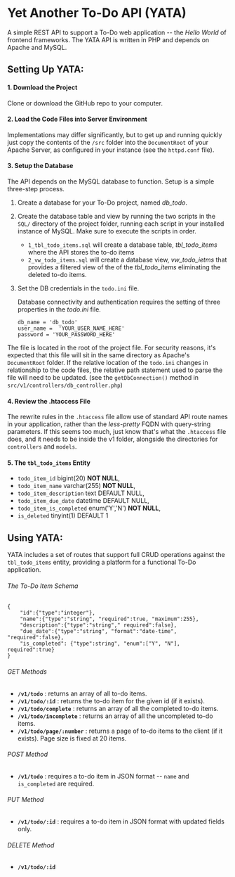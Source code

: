 # Yet Another To-Do API (YATA)
A simple REST API to support a To-Do web application -- the *Hello World* of frontend frameworks. The YATA API is written in PHP and depends on 
Apache and MySQL.

## Setting Up YATA:

#### 1. Download the Project 
Clone or download the GitHub repo to your computer.

#### 2. Load the Code Files into Server Environment
Implementations may differ significantly, but to get up and running quickly just copy the contents of the `/src` 
folder into the `DocumentRoot` of your Apache Server, as configured in your instance (see the `httpd.conf` file).

#### 3. Setup the Database
The API depends on the MySQL database to function.  Setup is a simple 
three-step process.

1. Create a database for your To-Do project, named *db_todo*. 

2. Create the database table and view by running the two scripts in the `SQL/` directory of the project folder, running 
each script in your installed instance of MySQL.  Make sure to execute the scripts in order.

    - `1_tbl_todo_items.sql` will create a database table, *tbl_todo_items* where the API stores the to-do items
    - `2_vw_todo_items.sql` will create a database view, *vw_todo_ietms*  that provides a filtered view of the 
     of the *tbl_todo_items* eliminating the deleted to-do items.  

3. Set the DB credentials in the `todo.ini` file.

    Database connectivity and authentication requires the setting of three properties in the *todo.ini* file.
    ````
    db_name = 'db_todo'
    user_name =  'YOUR_USER_NAME_HERE'
    password = 'YOUR_PASSWORD_HERE'
   ````
  
The file is located in the root of the project file.  For security reasons, it's expected that this file will 
sit in the same directory as Apache's `DocumentRoot` folder.  If the relative location of the `todo.ini` 
changes in relationship to the code files, the relative path statement used to parse the file will need 
to be updated. (see the `getDbConnection()` method in `src/v1/controllers/db_controller.php`)   


#### 4. Review the .htaccess File 
The rewrite rules in the `.htaccess` file allow use of standard API route names in your application,
rather than the *less-pretty* FQDN with query-string parameters.  If this seems too much, just know that's what the 
`.htaccess` file does, and it needs to be inside the v1 folder, alongside the directories for `controllers` and `models`.

#### 5. The `tbl_todo_items` Entity

  - `todo_item_id` bigint(20) **NOT NULL**,
  - `todo_item_name` varchar(255) **NOT NULL**,
  - `todo_item_description` text DEFAULT NULL,
  - `todo_item_due_date` datetime DEFAULT NULL,
  - `todo_item_is_completed` enum('Y','N') **NOT NULL**,
  - `is_deleted` tinyint(1) DEFAULT 1

## Using YATA:
YATA includes a set of routes that support full CRUD operations against the `tbl_todo_items` entity, 
providing a platform for a functional To-Do application.

###### The To-Do Item Schema
    {
        "id":{"type":"integer"},
        "name":{"type":"string", "required":true, "maximum":255},
        "description":{"type":"string"," required":false},
        "due_date":{"type":"string", "format":"date-time", "required":false},
        "is_completed": {"type":string", "enum":["Y", "N"], required":true} 
    }

###### GET Methods
- **`/v1/todo`** : returns an array of all to-do items.
- **`/v1/todo/:id`** : returns the to-do item for the given id (if it exists).
- **`/v1/todo/complete`** : returns an array of all the completed to-do items.
- **`/v1/todo/incomplete`** : returns an array of all the uncompleted to-do items.
- **`/v1/todo/page/:number`** : returns a page of to-do items to the client (if it exists).  Page size is fixed 
at 20 items. 

###### POST Method
- **`/v1/todo`** : requires a to-do item in JSON format -- `name` and `is_completed` are required.

###### PUT Method
- **`/v1/todo/:id`** : requires a to-do item in JSON format with updated fields only. 

###### DELETE Method
- **`/v1/todo/:id`** 
